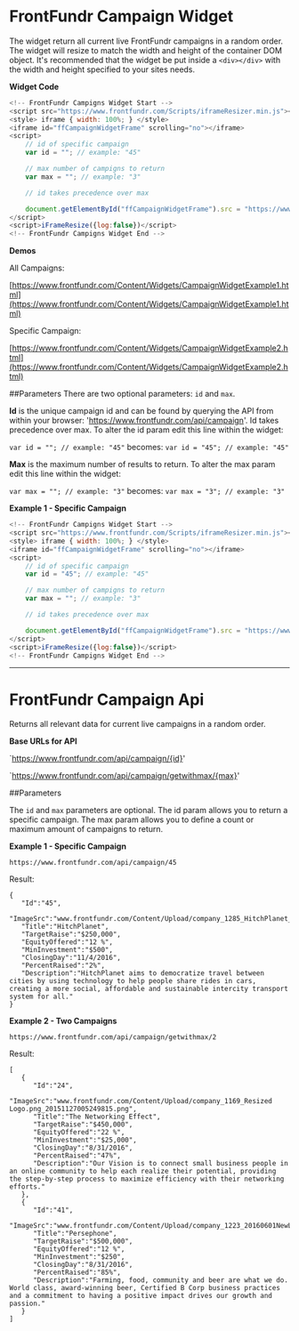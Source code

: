 # FrontFundr Campaign Widget

The widget return all current live FrontFundr campaigns in a random order. The widget will resize to match the width and height of the container DOM object. It's recommended that the widget be put inside a `<div></div>` with the width and height specified to your sites needs.

**Widget Code**
```javascript
<!-- FrontFundr Campigns Widget Start -->
<script src="https://www.frontfundr.com/Scripts/iframeResizer.min.js"></script>
<style> iframe { width: 100%; } </style>
<iframe id="ffCampaignWidgetFrame" scrolling="no"></iframe>
<script>
    // id of specific campaign
    var id = ""; // example: "45"

    // max number of campigns to return
    var max = ""; // example: "3"

    // id takes precedence over max

    document.getElementById("ffCampaignWidgetFrame").src = "https://www.frontfundr.com/Content/Widgets/CampaignWidget.html?id=" + id + "&max=" + max;
</script>
<script>iFrameResize({log:false})</script>
<!-- FrontFundr Campigns Widget End -->
```

**Demos**

All Campaigns:

[https://www.frontfundr.com/Content/Widgets/CampaignWidgetExample1.html](https://www.frontfundr.com/Content/Widgets/CampaignWidgetExample1.html)

Specific Campaign:

[https://www.frontfundr.com/Content/Widgets/CampaignWidgetExample2.html](https://www.frontfundr.com/Content/Widgets/CampaignWidgetExample2.html)

##Parameters
There are two optional parameters: `id` and `max`.

**Id** is the unique campaign id and can be found by querying the API from within your browser: 'https://www.frontfundr.com/api/campaign'. Id takes precedence over max. To alter the id param edit this line within the widget:

`var id = ""; // example: "45"` becomes: `var id = "45"; // example: "45"`

**Max** is the maximum number of results to return. To alter the max param edit this line within the widget:

`var max = ""; // example: "3"` becomes: `var max = "3"; // example: "3"`

**Example 1 - Specific Campaign**

```javascript
<!-- FrontFundr Campigns Widget Start -->
<script src="https://www.frontfundr.com/Scripts/iframeResizer.min.js"></script>
<style> iframe { width: 100%; } </style>
<iframe id="ffCampaignWidgetFrame" scrolling="no"></iframe>
<script>
    // id of specific campaign
    var id = "45"; // example: "45"

    // max number of campigns to return
    var max = ""; // example: "3"

    // id takes precedence over max

    document.getElementById("ffCampaignWidgetFrame").src = "https://www.frontfundr.com/Content/Widgets/CampaignWidget.html?id=" + id + "&max=" + max;
</script>
<script>iFrameResize({log:false})</script>
<!-- FrontFundr Campigns Widget End -->
```

---

# FrontFundr Campaign Api

Returns all relevant data for current live campaigns in a random order.

**Base URLs for API**

`https://www.frontfundr.com/api/campaign/{id}'

`https://www.frontfundr.com/api/campaign/getwithmax/{max}'

##Parameters

The `id` and `max` parameters are optional. The id param allows you to return a specific campaign. The max param allows you to define a count or maximum amount of campaigns to return.

**Example 1 - Specific Campaign**

`https://www.frontfundr.com/api/campaign/45`

Result:

```
{  
   "Id":"45",
   "ImageSrc":"www.frontfundr.com/Content/Upload/company_1285_HitchPlanet_New_FMT.jpg_20160722160833045.jpg",
   "Title":"HitchPlanet",
   "TargetRaise":"$250,000",
   "EquityOffered":"12 %",
   "MinInvestment":"$500",
   "ClosingDay":"11/4/2016",
   "PercentRaised":"2%",
   "Description":"HitchPlanet aims to democratize travel between cities by using technology to help people share rides in cars, creating a more social, affordable and sustainable intercity transport system for all."
}
```

**Example 2 - Two Campaigns**

`https://www.frontfundr.com/api/campaign/getwithmax/2`

Result:

```
[  
   {  
      "Id":"24",
      "ImageSrc":"www.frontfundr.com/Content/Upload/company_1169_Resized Logo.png_20151127005249815.png",
      "Title":"The Networking Effect",
      "TargetRaise":"$450,000",
      "EquityOffered":"22 %",
      "MinInvestment":"$25,000",
      "ClosingDay":"8/31/2016",
      "PercentRaised":"47%",
      "Description":"Our Vision is to connect small business people in an online community to help each realize their potential, providing the step-by-step process to maximize efficiency with their networking efforts."
   },
   {  
      "Id":"41",
      "ImageSrc":"www.frontfundr.com/Content/Upload/company_1223_20160601NewLogoforlaunch.png_20160601182554663.png",
      "Title":"Persephone",
      "TargetRaise":"$500,000",
      "EquityOffered":"12 %",
      "MinInvestment":"$250",
      "ClosingDay":"8/31/2016",
      "PercentRaised":"85%",
      "Description":"Farming, food, community and beer are what we do. World class, award-winning beer, Certified B Corp business practices and a commitment to having a positive impact drives our growth and passion."
   }
]
```
